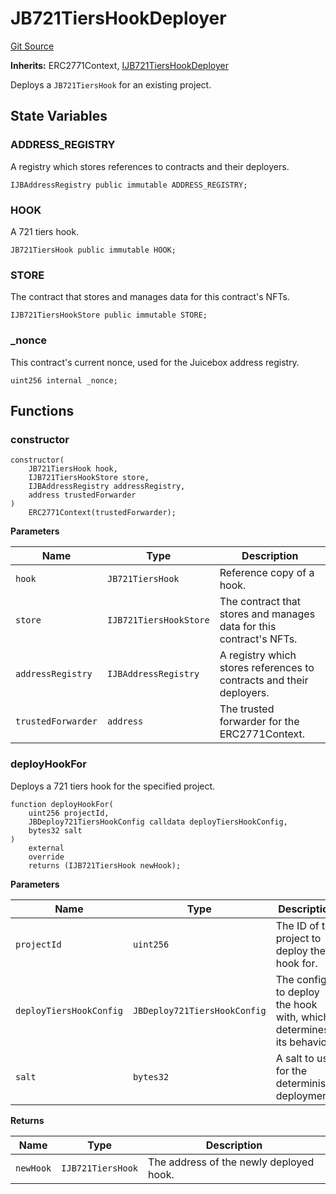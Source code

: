# JB721TiersHookDeployer
[Git Source](https://github.com/Bananapus/nana-721-hook/blob/e813fb5b7d17cd3d18023137d70a7b2f3911ad99/src/JB721TiersHookDeployer.sol)

**Inherits:**
ERC2771Context, [IJB721TiersHookDeployer](/docs/v4/api/721-hook/interfaces/IJB721TiersHookDeployer.md)

Deploys a `JB721TiersHook` for an existing project.


## State Variables
### ADDRESS_REGISTRY
A registry which stores references to contracts and their deployers.


```solidity
IJBAddressRegistry public immutable ADDRESS_REGISTRY;
```


### HOOK
A 721 tiers hook.


```solidity
JB721TiersHook public immutable HOOK;
```


### STORE
The contract that stores and manages data for this contract's NFTs.


```solidity
IJB721TiersHookStore public immutable STORE;
```


### _nonce
This contract's current nonce, used for the Juicebox address registry.


```solidity
uint256 internal _nonce;
```


## Functions
### constructor


```solidity
constructor(
    JB721TiersHook hook,
    IJB721TiersHookStore store,
    IJBAddressRegistry addressRegistry,
    address trustedForwarder
)
    ERC2771Context(trustedForwarder);
```
**Parameters**

|Name|Type|Description|
|----|----|-----------|
|`hook`|`JB721TiersHook`|Reference copy of a hook.|
|`store`|`IJB721TiersHookStore`|The contract that stores and manages data for this contract's NFTs.|
|`addressRegistry`|`IJBAddressRegistry`|A registry which stores references to contracts and their deployers.|
|`trustedForwarder`|`address`|The trusted forwarder for the ERC2771Context.|


### deployHookFor

Deploys a 721 tiers hook for the specified project.


```solidity
function deployHookFor(
    uint256 projectId,
    JBDeploy721TiersHookConfig calldata deployTiersHookConfig,
    bytes32 salt
)
    external
    override
    returns (IJB721TiersHook newHook);
```
**Parameters**

|Name|Type|Description|
|----|----|-----------|
|`projectId`|`uint256`|The ID of the project to deploy the hook for.|
|`deployTiersHookConfig`|`JBDeploy721TiersHookConfig`|The config to deploy the hook with, which determines its behavior.|
|`salt`|`bytes32`|A salt to use for the deterministic deployment.|

**Returns**

|Name|Type|Description|
|----|----|-----------|
|`newHook`|`IJB721TiersHook`|The address of the newly deployed hook.|


